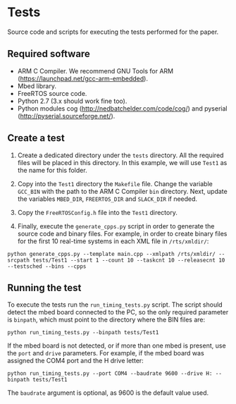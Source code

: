 # Tests

Source code and scripts for executing the tests performed for the paper.

## Required software

* ARM C Compiler. We recommend GNU Tools for ARM (https://launchpad.net/gcc-arm-embedded).
* Mbed library.
* FreeRTOS source code.
* Python 2.7 (3.x should work fine too).
* Python modules cog (http://nedbatchelder.com/code/cog/) and pyserial (http://pyserial.sourceforge.net/).

## Create a test

1. Create a dedicated directory under the `tests` directory. All the required files will be placed in this directory. In this example, we will use `Test1` as the name for this folder.

2. Copy into the `Test1` directory the `Makefile` file. Change the variable `GCC_BIN` with the path to the ARM C Compiler `bin` directory. Next, update the variables `MBED_DIR`, `FREERTOS_DIR` and `SLACK_DIR` if needed.

3. Copy the `FreeRTOSConfig.h` file into the `Test1` directory.

4. Finally, execute the `generate_cpps.py` script in order to generate the source code and binary files. For example, in order to create binary files for the first 10 real-time systems in each XML file in `/rts/xmldir/`:

```
python generate_cpps.py --template main.cpp --xmlpath /rts/xmldir/ --srcpath tests/Test1 --start 1 --count 10 --taskcnt 10 --releasecnt 10 --testsched --bins --cpps
```

## Running the test

To execute the tests run the `run_timing_tests.py` script. The script should detect the mbed board connected to the PC, so the only required parameter is `binpath`, which must point to the directory where the BIN files are:

```
python run_timing_tests.py --binpath tests/Test1
```

If the mbed board is not detected, or if more than one mbed is present, use the `port` and `drive` parameters. For example, if the mbed board was assigned the COM4 port and the H drive letter:

```
python run_timing_tests.py --port COM4 --baudrate 9600 --drive H: --binpath tests/Test1
```

The `baudrate` argument is optional, as 9600 is the default value used.

